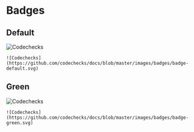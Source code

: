 # Badges

## Default

![Codechecks](https://github.com/codechecks/docs/blob/master/images/badges/badge-default.svg)

```
![Codechecks](https://github.com/codechecks/docs/blob/master/images/badges/badge-default.svg)
```

## Green

![Codechecks](https://github.com/codechecks/docs/blob/master/images/badges/badge-green.svg)

```
![Codechecks](https://github.com/codechecks/docs/blob/master/images/badges/badge-green.svg)
```